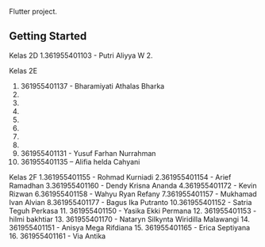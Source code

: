 Flutter project.

## Getting Started

Kelas 2D
1.361955401103 - Putri Aliyya W
2. 

Kelas 2E
1. 361955401137 - Bharamiyati Athalas Bharka
2.
3.
4.
5.
6.
7.
8.
9. 361955401131 - Yusuf Farhan Nurrahman
12. 361955401135 – Alifia helda Cahyani


Kelas 2F
1.361955401155 - Rohmad Kurniadi
2.361955401154 - Arief Ramadhan
3.361955401160 - Dendy Krisna Ananda
4.361955401172 - Kevin Rizwan
6.361955401158 - Wahyu Ryan Refany
7.361955401157 - Mukhamad Ivan Alvian
8.361955401177 - Bagus Ika Putranto
10.361955401152 - Satria Teguh Perkasa
11. 361955401150 - Yasika Ekki Permana
12. 361955401153 - hilmi bakhtiar
13. 361955401170 - Nataryn Silkynta Wiridilla Malawangi
14. 361955401151 - Anisya Mega Rifdiana
15. 361955401165 - Erica Septiyana
16. 361955401161 - Via Antika

